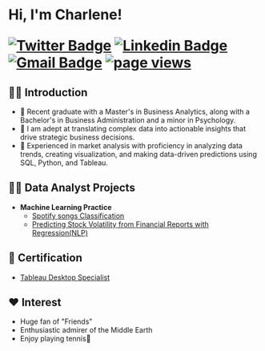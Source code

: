 <h1>Hi, I'm Charlene! <br/>


[![Twitter Badge](https://img.shields.io/badge/-@charlenedeng-1ca0f1?style=flat-square&labelColor=1ca0f1&logo=twitter&logoColor=white&link=https://twitter.com/sakshamtaneja00)](https://twitter.com/CharleneDe70238) [![Linkedin Badge](https://img.shields.io/badge/-charlenedeng-blue?style=flat-square&logo=Linkedin&logoColor=white&link=https://www.linkedin.com/in/tanejasaksham/)](https://www.linkedin.com/in/charlenedeng/) 
[![Gmail Badge](https://img.shields.io/badge/-charlenedeng-c14438?style=flat-square&logo=Gmail&logoColor=white&link=mailto:sakshamtaneja7861@gmail.com)](mailto:charlenedeng@brandeis.edu)
  <a href="https://github.com/CharleneDeng169">
    <img src="https://komarev.com/ghpvc/?username=CharleneDeng169" alt="page views">
  </a>


<h2> 🧑‍🎓 Introduction </h2>

-  💬 Recent graduate with a Master's in Business Analytics, along with a Bachelor's in Business Administration and a minor in Psychology.
-  💪  I am adept at translating complex data into actionable insights that drive strategic business decisions.    
-  🌱 Experienced in market analysis with proficiency in analyzing data trends, creating visualization, and making data-driven predictions using SQL, Python, and Tableau.

<h2>👨‍💻 Data Analyst Projects</h2>

- <b>Machine Learning Practice </b>
  - [Spotify songs Classification](https://github.com/CharleneDeng169/Spotify-songs)
  - [Predicting Stock Volatility from Financial Reports with Regression(NLP)](https://github.com/CharleneDeng169/Predicting_Stock_Volatility)

<h2>📄 Certification</h2>

  - [Tableau Desktop Specialist](https://www.credly.com/badges/c8cdd32c-c562-491c-bb66-4ab8ee2da707/linked_in?t=s3rvda)

<h2>❤️ Interest</h2>

  - Huge fan of "Friends"
  - Enthusiastic admirer of the Middle Earth
  - Enjoy playing tennis🎾
